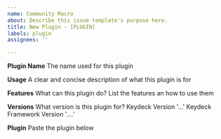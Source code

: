 ```yaml
---
name: Community Macro
about: Describe this issue template's purpose here.
title: New Plugin - [PLUGIN]
labels: plugin
assignees: ''

---
```


**Plugin Name**
The name used for this plugin

**Usage**
A clear and concise description of what this plugin is for

**Features**
What can this plugin do? List the features an how to use them

**Versions**
What version is this plugin for?
Keydeck Version '...'
Keydeck Framework Version '....'

**Plugin**
Paste the plugin below
```python

```
